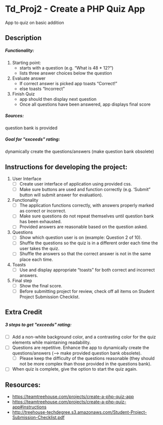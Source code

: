 # Td_Proj2 - Create a PHP Quiz App
App to quiz on basic addition

## Description
##### Functionality:

1. Starting point:
    * starts with a question (e.g. “What is 48 * 12?”) 
    * lists three answer choices below the question
1. Evaluate answer
    * If correct answer is picked app toasts “Correct!”
    * else toasts “Incorrect”
1. Finish Quiz
    * app should then display next question 
    * Once all questions have been answered, app displays final score

##### Sources:
question bank is provided
##### Goal for "exceeds" rating:
dynamically create the questions/answers (make question bank obsolete)

## Instructions for developing the project:
1. User Interface
    - [ ] Create user interface of application using provided css. 
    - [ ] Make sure buttons are used and function correctly (e.g. ‘Submit” button will submit answer for evaluation).
1. Functionality
    - [ ] The application functions correctly, with answers properly marked as correct or incorrect. 
    - [ ] Make sure questions do not repeat themselves until question bank has been exhausted. 
    - [ ] Provided answers are reasonable based on the question asked.
1. Questions
    - [ ] Show which question user is on (example: Question 2 of 10). 
    - [ ] Shuffle the questions so the quiz is in a different order each time the user takes the quiz. 
    - [ ] Shuffle the answers so that the correct answer is not in the same place each time.
1. Toasts
    - [ ] Use and display appropriate “toasts” for both correct and incorrect answers.
1. Final step
    - [ ] Show the final score.
    - [ ] Before submitting project for review, check off all items on Student Project Submission Checklist. 

## Extra Credit
##### 3 steps to get "exceeds" rating:
- [ ] Add a non-white background color, and a contrasting color for the quiz elements while maintaining readability.
- [ ] Questions are repetitive. Enhance the app to dynamically create the questions/answers (--> make provided question bank obsolete). 
    - [ ] Please keep the difficulty of the questions reasonable (they should not be more complex than those provided in the questions bank).
- [ ] When quiz is complete, give the option to start the quiz again.

## Resources:
* https://teamtreehouse.com/projects/create-a-php-quiz-app
* https://teamtreehouse.com/projects/create-a-php-quiz-app#instructions
* http://treehouse-techdegree.s3.amazonaws.com/Student-Project-Submission-Checklist.pdf